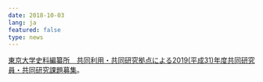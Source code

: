 ```yaml
---
date: 2018-10-03
lang: ja
featured: false
type: news
---
```

<a href="/collaboration/kyoten/kyoten-koubo_h31.html" target="_blank">東京大学史料編纂所　共同利用・共同研究拠点による2019(平成31)年度共同研究員・共同研究課題募集</a>。

